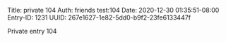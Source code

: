 Title: private 104
Auth: friends test:104
Date: 2020-12-30 01:35:51-08:00
Entry-ID: 1231
UUID: 267e1627-1e82-5dd0-b9f2-23fe6133447f

Private entry 104